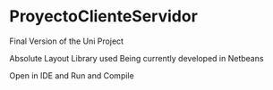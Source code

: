 # ProyectoClienteServidor

Final Version of the Uni Project

Absolute Layout Library used
Being currently developed in Netbeans

Open in IDE and Run and Compile

